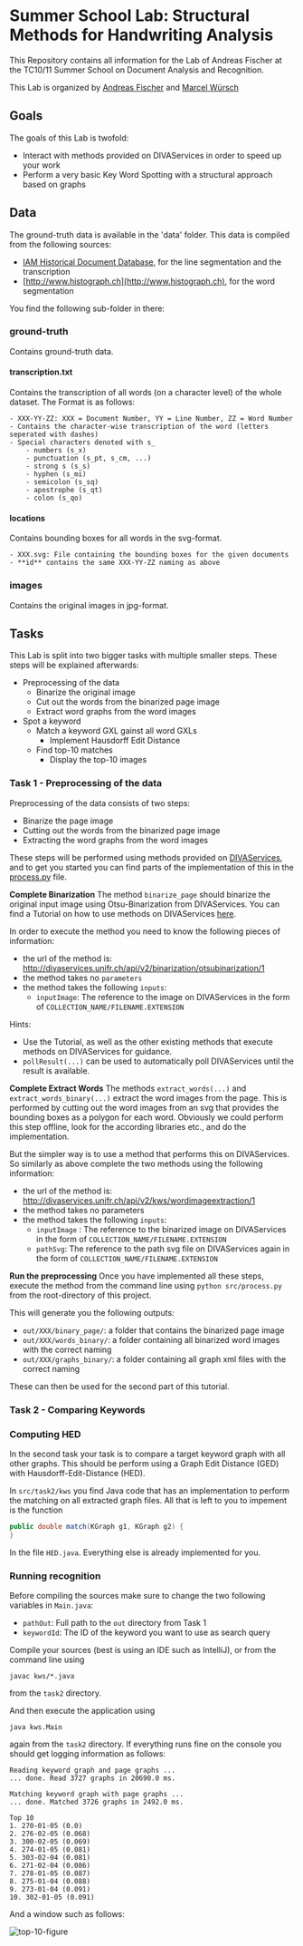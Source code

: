 # Summer School Lab: Structural Methods for Handwriting Analysis

This Repository contains all information for the Lab of Andreas Fischer at the TC10/11 Summer School on Document Analysis and Recognition.

This Lab is organized by [Andreas Fischer](http://diuf.unifr.ch/main/diva/home/people/andreas-fischers-home-page) and [Marcel Würsch](http://diuf.unifr.ch/main/diva/home/people/marcel-w%C3%BCrsch)


## Goals

The goals of this Lab is twofold:
 - Interact with methods provided on DIVAServices in order to speed up your work
 - Perform a very basic Key Word Spotting with a structural approach based on graphs

## Data
The ground-truth data is available in the 'data' folder. 
This data is compiled from the following sources:
- [IAM Historical Document Database](http://www.fki.inf.unibe.ch/databases/iam-historical-document-database), for the line segmentation and the transcription
- [http://www.histograph.ch](http://www.histograph.ch), for the word segmentation

You find the following sub-folder in there:
### ground-truth
Contains ground-truth data.

#### transcription.txt
Contains the transcription of all words (on a character level) of the whole dataset. The Format is as follows:

	- XXX-YY-ZZ: XXX = Document Number, YY = Line Number, ZZ = Word Number
	- Contains the character-wise transcription of the word (letters seperated with dashes)
	- Special characters denoted with s_
		- numbers (s_x)
		- punctuation (s_pt, s_cm, ...)
		- strong s (s_s)
		- hyphen (s_mi)
		- semicolon (s_sq)
		- apostrophe (s_qt)
		- colon (s_qo)

#### locations
Contains bounding boxes for all words in the svg-format.

	- XXX.svg: File containing the bounding boxes for the given documents
	- **id** contains the same XXX-YY-ZZ naming as above

### images ###
Contains the original images in jpg-format.

## Tasks

This Lab is split into two bigger tasks with multiple smaller steps. These steps will be explained afterwards: 
- Preprocessing of the data
    - Binarize the original image
    - Cut out the words from the binarized page image
    - Extract word graphs from the word images 
- Spot a keyword
    - Match a keyword GXL gainst all word GXLs
        - Implement Hausdorff Edit Distance
    - Find top-10 matches
        - Display the top-10 images 

### Task 1 - Preprocessing of the data

Preprocessing of the data consists of two steps:
- Binarize the page image
- Cutting out the  words from the binarized page image
- Extracting the word graphs from the word images

These steps will be performed using methods provided on [DIVAServices](https://lunactic.github.io/DIVAServicesweb/), and to get you started you can find parts of the implementation of this in the [process.py](src/task1/process.py) file.

**Complete Binarization**
The method `binarize_page` should binarize the original input image using Otsu-Binarization from DIVAServices.
You can find a Tutorial on how to use methods on DIVAServices [here](https://lunactic.github.io/DIVAServicesweb/articles/first-execution/).

In order to execute the method you need to know the following pieces of information:
- the url of the method is: http://divaservices.unifr.ch/api/v2/binarization/otsubinarization/1
- the method takes no `parameters`
- the method takes the following `inputs`:
   -  `inputImage`: The reference to the image on DIVAServices in the form of `COLLECTION_NAME/FILENAME.EXTENSION`

Hints:
- Use the Tutorial, as well as the other existing methods that execute methods on DIVAServices for guidance.
- `pollResult(...)` can be used to automatically poll DIVAServices until the result is available.

**Complete Extract Words**
The methods `extract_words(...)` and `extract_words_binary(...)` extract the word images from the page. This is performed by cutting out the word images from an svg that provides the bounding boxes as a polygon for each word. Obviously we could perform this step offline, look for the according libraries etc., and do the implementation.

But the simpler way is to use a method that performs this on DIVAServices. So similarly as above complete the two methods using the following information:
- the url of the method is: http://divaservices.unifr.ch/api/v2/kws/wordimageextraction/1
- the method takes no parameters
- the method takes the following `inputs`:
    - `inputImage` : The reference to the binarized image on DIVAServices in the form of `COLLECTION_NAME/FILENAME.EXTENSION`
    - `pathSvg`: The reference to the path svg file on DIVAServices again in the form of `COLLECTION_NAME/FILENAME.EXTENSION`


**Run the preprocessing**
Once you have implemented all these steps, execute the method from the command line using `python src/process.py` from the root-directory of this project.

This will generate you the following outputs:
- `out/XXX/binary_page/`: a folder that contains the binarized page image
- `out/XXX/words_binary/`: a folder containing all binarized word images with the correct naming
- `out/XXX/graphs_binary/`: a folder containing all graph xml files with the correct naming

These can then be used for the second part of this tutorial.


### Task 2 - Comparing Keywords


### Computing HED
In the second task your task is to compare a target keyword graph with all other graphs.
This should be perform using a Graph Edit Distance (GED) with Hausdorff-Edit-Distance (HED).

In `src/task2/kws` you find Java code that has an implementation to perform the matching on all extracted graph files.
All that is left to you to impement is the function
``` Java
public double match(KGraph g1, KGraph g2) {
}
```
In the file `HED.java`. Everything else is already implemented for you.

### Running recognition
Before compiling the sources make sure to change the two following variables in `Main.java`:
- `pathOut`: Full path to the `out` directory from Task 1
- `keywordId`: The ID of the keyword you want to use as search query

Compile your sources (best is using an IDE such as IntelliJ), or from the command line using
```
javac kws/*.java
```
from the `task2` directory.

And then execute the application using
```
java kws.Main
```
again from the `task2` directory. If everything runs fine on the console you should get logging information as follows:

```
Reading keyword graph and page graphs ...
... done. Read 3727 graphs in 20690.0 ms.

Matching keyword graph with page graphs ...
... done. Matched 3726 graphs in 2492.0 ms.

Top 10
1. 270-01-05 (0.0)
2. 276-02-05 (0.068)
3. 300-02-05 (0.069)
4. 274-01-05 (0.081)
5. 303-02-04 (0.081)
6. 271-02-04 (0.086)
7. 278-01-05 (0.087)
8. 275-01-04 (0.088)
9. 273-01-04 (0.091)
10. 302-01-05 (0.091)
```

And a window such as follows:

![top-10-figure](doc/top10.jpg)